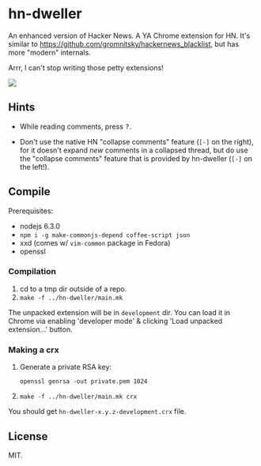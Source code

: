 # hn-dweller

An enhanced version of Hacker News. A YA Chrome extension for HN. It's
similar to https://github.com/gromnitsky/hackernews_blacklist, but
has more "modern" internals.

Arrr, I can't stop writing those petty extensions!

<img src='http://s.quickmeme.com/img/67/67cf154511cbc862924e48669f13d3490367be675d699eb01e5b934f9ac0f227.jpg'>


## Hints

* While reading comments, press <kbd>?</kbd>.

* Don't use the native HN "collapse comments" feature (`[-]` on the
  right), for it doesn't expand _new_ comments in a collapsed thread,
  but do use the "collapse comments" feature that is provided by
  hn-dweller (`[-]` on the left!).


## Compile

Prerequisites:

* nodejs 6.3.0
* `npm i -g make-commonjs-depend coffee-script json`
* xxd (comes w/ `vim-common` package in Fedora)
* openssl

### Compilation

1. cd to a tmp dir outside of a repo.
2. `make -f ../hn-dweller/main.mk`

The unpacked extension will be in `development` dir. You can load it
in Chrome via enabling 'developer mode' & clicking 'Load unpacked
extension...' button.

### Making a crx

1. Generate a private RSA key:

	`openssl genrsa -out private.pem 1024`

2. `make -f ../hn-dweller/main.mk crx`

You should get `hn-dweller-x.y.z-development.crx` file.


## License

MIT.
